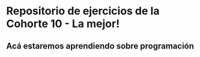 # Repositorio de ejercicios de la Cohorte 10 - La mejor!

## Acá estaremos aprendiendo sobre programación
